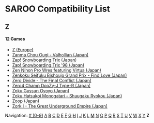 # SAROO Compatibility List

## Z

#### 12 Games

- [Z (Europe)](../Regions/Europe/T-25412H-5/01/README.md)
- [Zanma Chou Ougi - Valhollian (Japan)](../Regions/Japan/T-38201G/01/README.md)
- [Zap! Snowboarding Trix (Japan)](../Regions/Japan/T-7502G/01/README.md)
- [Zap! Snowboarding Trix '98 (Japan)](../Regions/Japan/T-7504G/01/README.md)
- [Zen Nihon Pro Wres featuring Virtua (Japan)](../Regions/Japan/GS-9158/01/README.md)
- [Zenkoku Seifuku Bishoujo Grand Prix - Find Love (Japan)](../Regions/Japan/T-34602G/01/README.md)
- [Zero Divide - The Final Conflict (Japan)](../Regions/Japan/T-31601G/01/README.md)
- [Zero4 Champ DooZy-J Type-R (Japan)](../Regions/Japan/T-21401G/01/README.md)
- [Zoku Gussun Oyoyo (Japan)](../Regions/Japan/T-20604G/01/README.md)
- [Zoku Hatsukoi Monogatari - Shuugaku Ryokou (Japan)](../Regions/Japan/T-33005G/01/README.md)
- [Zoop (Japan)](../Regions/Japan/T-26406G/01/README.md)
- [Zork I - The Great Underground Empire (Japan)](../Regions/Japan/T-21502G/01/README.md)

Navigation:
[# (0-9)](./09.md) [A](./A.md) [B](./B.md) [C](./C.md) [D](./D.md) [E](./E.md) [F](./F.md) [G](./G.md) [H](./H.md) [I](./I.md) [J](./J.md) [K](./K.md) [L](./L.md) [M](./M.md) [N](./N.md) [O](./O.md) [P](./P.md) [Q](./Q.md) [R](./R.md) [S](./S.md) [T](./T.md) [U](./U.md) [V](./V.md) [W](./W.md) [X](./X.md) [Y](./Y.md) **Z**
